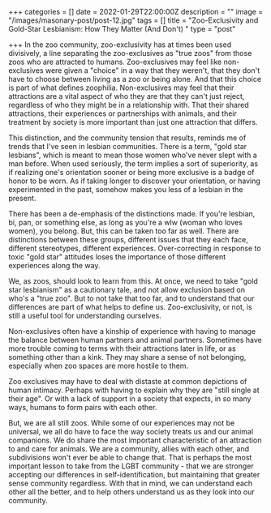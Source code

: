 +++
categories = []
date = 2022-01-29T22:00:00Z
description = ""
image = "/images/masonary-post/post-12.jpg"
tags = []
title = "Zoo-Exclusivity and Gold-Star Lesbianism: How They Matter (And Don't) "
type = "post"

+++
In the zoo community, zoo-exclusivity has at times been used divisively, a line separating the zoo-exclusives as "true zoos" from those zoos who are attracted to humans. Zoo-exclusives may feel like non-exclusives were given a "choice" in a way that they weren't, that they don't have to choose between living as a zoo or being alone. And that this choice is part of what defines zoophilia. Non-exclusives may feel that their attractions are a vital aspect of who they are that they can't just reject, regardless of who they might be in a relationship with. That their shared attractions, their experiences or partnerships with animals, and their treatment by society is more important than just one attraction that differs.  
   
 This distinction, and the community tension that results, reminds me of trends that I've seen in lesbian communities. There is a term, "gold star lesbians", which is meant to mean those women who've never slept with a man before. When used seriously, the term implies a sort of superiority, as if realizing one's orientation sooner or being more exclusive is a badge of honor to be worn. As if taking longer to discover your orientation, or having experimented in the past, somehow makes you less of a lesbian in the present.  
   
 There has been a de-emphasis of the distinctions made. If you're lesbian, bi, pan, or something else, as long as you're a wlw (woman who loves women), you belong. But, this can be taken too far as well. There are distinctions between these groups, different issues that they each face, different stereotypes, different experiences. Over-correcting in response to toxic "gold star" attitudes loses the importance of those different experiences along the way.  
   
 We, as zoos, should look to learn from this. At once, we need to take "gold star lesbianism" as a cautionary tale, and not allow exclusion based on who's a "true zoo". But to not take that too far, and to understand that our differences are part of what helps to define us. Zoo-exclusivity, or not, is still a useful tool for understanding ourselves.  
   
 Non-exclusives often have a kinship of experience with having to manage the balance between human partners and animal partners. Sometimes have more trouble coming to terms with their attractions later in life, or as something other than a kink. They may share a sense of not belonging, especially when zoo spaces are more hostile to them.  
   
 Zoo exclusives may have to deal with distaste at common depictions of human intimacy. Perhaps with having to explain why they are "still single at their age". Or with a lack of support in a society that expects, in so many ways, humans to form pairs with each other.  
   
 But, we are all still zoos. While some of our experiences may not be universal, we all do have to face the way society treats us and our animal companions. We do share the most important characteristic of an attraction to and care for animals. We are a community, allies with each other, and subdivisions won't ever be able to change that. That is perhaps the most important lesson to take from the LGBT community - that we are stronger accepting our differences in self-identification, but maintaining that greater sense community regardless. With that in mind, we can understand each other all the better, and to help others understand us as they look into our community.